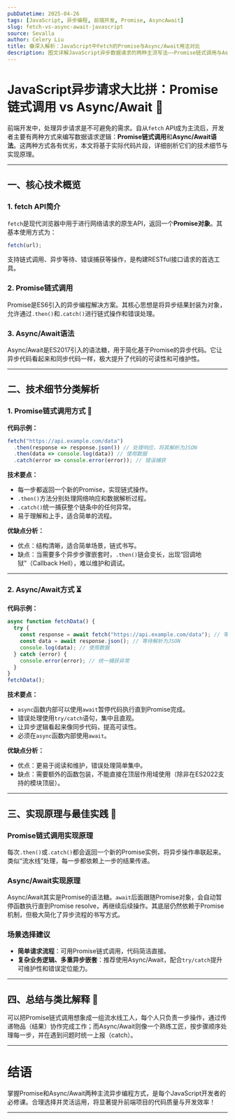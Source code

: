 ```yaml
---
pubDatetime: 2025-04-26
tags: [JavaScript, 异步编程, 前端开发, Promise, AsyncAwait]
slug: fetch-vs-async-await-javascript
source: Sevalla
author: Celery Liu
title: 🟣深入解析：JavaScript中Fetch的Promise与Async/Await用法对比
description: 图文详解JavaScript异步数据请求的两种主流写法——Promise链式调用与Async/Await，助你写出更优雅易读的代码。
---
```


# JavaScript异步请求大比拼：Promise链式调用 vs Async/Await 🚦

前端开发中，处理异步请求是不可避免的需求。自从`fetch` API成为主流后，开发者主要有两种方式来编写数据请求逻辑：**Promise链式调用**和**Async/Await语法**。这两种方式各有优劣，本文将基于实际代码片段，详细剖析它们的技术细节与实现原理。

---

## 一、核心技术概览

### 1. fetch API简介

`fetch`是现代浏览器中用于进行网络请求的原生API，返回一个**Promise对象**。其基本使用方式为：

```js
fetch(url);
```

支持链式调用、异步等待、错误捕获等操作，是构建RESTful接口请求的首选工具。

### 2. Promise链式调用

Promise是ES6引入的异步编程解决方案。其核心思想是将异步结果封装为对象，允许通过`.then()`和`.catch()`进行链式操作和错误处理。

### 3. Async/Await语法

Async/Await是ES2017引入的语法糖，用于简化基于Promise的异步代码。它让异步代码看起来和同步代码一样，极大提升了代码的可读性和可维护性。

---

## 二、技术细节分类解析

### 1. Promise链式调用方式 🔗

**代码示例：**

```js
fetch("https://api.example.com/data")
  .then(response => response.json()) // 处理响应，将其解析为JSON
  .then(data => console.log(data)) // 使用数据
  .catch(error => console.error(error)); // 错误捕获
```

**技术要点：**

- 每一步都返回一个新的Promise，实现链式操作。
- `.then()`方法分别处理网络响应和数据解析过程。
- `.catch()`统一捕获整个链条中的任何异常。
- 易于理解和上手，适合简单的流程。

**优缺点分析：**

- 优点：结构清晰，适合简单场景，链式书写。
- 缺点：当需要多个异步步骤嵌套时，`.then()`链会变长，出现“回调地狱”（Callback Hell），难以维护和调试。

---

### 2. Async/Await方式 ⏳

**代码示例：**

```js
async function fetchData() {
  try {
    const response = await fetch("https://api.example.com/data"); // 等待fetch完成
    const data = await response.json(); // 等待解析为JSON
    console.log(data); // 使用数据
  } catch (error) {
    console.error(error); // 统一捕获异常
  }
}
fetchData();
```

**技术要点：**

- `async`函数内部可以使用`await`暂停代码执行直到Promise完成。
- 错误处理使用`try/catch`语句，集中且直观。
- 让异步逻辑看起来像同步代码，提高可读性。
- 必须在`async`函数内部使用`await`。

**优缺点分析：**

- 优点：更易于阅读和维护，错误处理简单集中。
- 缺点：需要额外的函数包装，不能直接在顶层作用域使用（除非在ES2022支持的模块顶层）。

---

## 三、实现原理与最佳实践 🌟

### Promise链式调用实现原理

每次`.then()`或`.catch()`都会返回一个新的Promise实例，将异步操作串联起来。类似“流水线”处理，每一步都依赖上一步的结果传递。

### Async/Await实现原理

Async/Await其实是Promise的语法糖。`await`后面跟随Promise对象，会自动暂停函数执行直到Promise resolve，再继续后续操作。其底层仍然依赖于Promise机制，但极大简化了异步流程的书写方式。

### 场景选择建议

- **简单请求流程**：可用Promise链式调用，代码简洁直接。
- **复杂业务逻辑、多重异步嵌套**：推荐使用Async/Await，配合`try/catch`提升可维护性和错误定位能力。

---

## 四、总结与类比解释 🧩

可以把Promise链式调用想象成一组流水线工人，每个人只负责一步操作，通过传递物品（结果）协作完成工作；而Async/Await则像一个熟练工匠，按步骤顺序处理每一步，并在遇到问题时统一上报（catch）。

---

# 结语

掌握Promise和Async/Await两种主流异步编程方式，是每个JavaScript开发者的必修课。合理选择并灵活运用，将显著提升前端项目的代码质量与开发效率！

---
